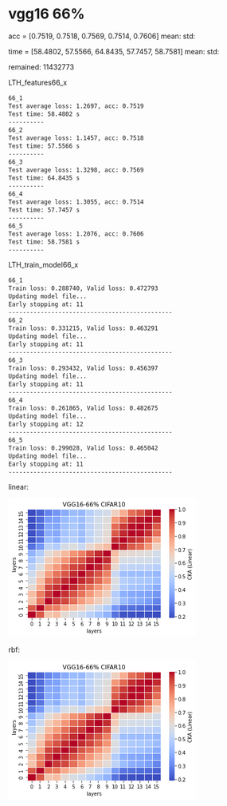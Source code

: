 # vgg16 66%
acc = [0.7519, 0.7518, 0.7569, 0.7514, 0.7606] mean: std:

time = [58.4802, 57.5566, 64.8435, 57.7457, 58.7581] mean: std:

remained: 11432773

LTH_features66_x
```
66_1
Test average loss: 1.2697, acc: 0.7519
Test time: 58.4802 s
----------
66_2
Test average loss: 1.1457, acc: 0.7518
Test time: 57.5566 s
----------
66_3
Test average loss: 1.3298, acc: 0.7569
Test time: 64.8435 s
----------
66_4
Test average loss: 1.3055, acc: 0.7514
Test time: 57.7457 s
----------
66_5
Test average loss: 1.2076, acc: 0.7606
Test time: 58.7581 s
----------
```

LTH_train_model66_x
```
66_1
Train loss: 0.288740, Valid loss: 0.472793
Updating model file...
Early stopping at: 11
----------------------------------------------
66_2
Train loss: 0.331215, Valid loss: 0.463291
Updating model file...
Early stopping at: 11
----------------------------------------------
66_3
Train loss: 0.293432, Valid loss: 0.456397
Updating model file...
Early stopping at: 11
----------------------------------------------
66_4
Train loss: 0.261865, Valid loss: 0.482675
Updating model file...
Early stopping at: 12
----------------------------------------------
66_5
Train loss: 0.299028, Valid loss: 0.465042
Updating model file...
Early stopping at: 11
----------------------------------------------
```

linear:

![lth66linear](lth66linear.png)

rbf:

![lth66linear](lth66linear.png)
